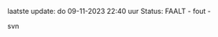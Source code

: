 laatste update: 
do 09-11-2023 22:40   uur 
Status: FAALT - fout - 
<div class="service R">svn</div>